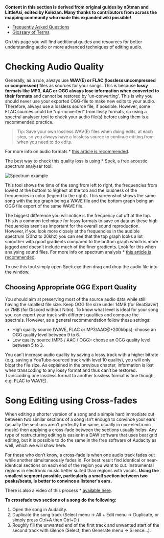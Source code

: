 <!-- TITLE: Advanced Audio Editing -->
<!-- SUBTITLE: Advanced Audio Editing -->

**Content in this section is derived from original guides by n3tman and LittleAsi, edited by Kolezan. Many thanks to contributors from across the mapping community who made this expanded wiki possible!**
* [Frequently Asked Questions](/mapping/faq)
* [Glossary of Terms](/mapping/glossary)

On this page you will find additional guides and resources for better understanding audio or more advanced techniques of editing audio.
# Checking Audio Quality
Generally, as a rule, always use **WAV(E) or FLAC (lossless uncompressed or compressed)** files as sources for your songs. This is because **lossy formats like MP3, AAC or OGG always lose information when converted to their formats** and cannot be restored by 'un-converting'. This is why you should never use your exported OGG-file to make new edits to your audio. Therefore, always use a lossless source file, if possible. However, some FLAC sources could be “up-converted” from lossy formats, so using a spectral analyser tool to check your audio file(s) before using them is a recommended practice.
> Tip: Save your own lossless WAV(E) files when doing edits, at each step, so you always have a lossless source to continue editing from when you need to do edits.

For more info on audio formats * [this article is recommended](https://opentrackers.org/whatinterviewprep.com/prepare-for-the-interview/audio-formats/index.html).

The best way to check this quality loss is using * [Spek](http://spek.cc/), a free acoustic spectrum analyser tool:

![Spectrum example](https://i.imgur.com/fdOZR2K.png "Spectrum example")

This tool shows the time of the song from left to right, the frequencies from lowest at the bottom to highest at the top and the loudness of the frequencies in color (legend to the right). This screenshot shows the same song with the top graph being a WAVE file and the bottom graph being an OGG file export of the same WAVE file.

The biggest difference you will notice is the frequency cut off at the top. This is a common technique for lossy formats to save on data as these high frequencies aren’t as important for the overall sound reproduction.
However, if you look more closely at the frequencies in the audible spectrum (20hz to 20khz) you can see that the top graph looks a lot smoother with good gradients compared to the bottom graph which is more jagged and doesn’t include much of the finer gradients. Look for this when analysing sound files. For more info on spectrum analysis * [this article is recommended](https://opentrackers.org/whatinterviewprep.com/prepare-for-the-interview/spectral-analysis/index.html).

To use this tool simply open Spek.exe then drag and drop the audio file into the window.
## Choosing Appropriate OGG Export Quality
You should aim at preserving most of the source audio data while still having the smallest file size. Keep OGG file size under 14MB (for BeatSaver) or 7MB (for Discord without Nitro).
To know what level is ideal for your song you can export your track with different qualities and compare the spectrals. However, as a general recommendation follow these settings:

* High quality source (WAVE, FLAC or MP3/AAC@+200kbps): choose an OGG quality level between 9 to 6.
* Low quality source (MP3 / AAC / OGG): choose an OGG quality level between 5 to 3.

You can’t increase audio quality by saving a lossy track with a higher bitrate (e.g. saving a YouTube-sourced track with level 10 quality), you will only bloat the file size. As explained in the previous chapter, information is lost when transcoding to any lossy format and thus can’t be restored. Transcoding one lossless format to another lossless format is fine though, e.g. FLAC to WAV(E).

# Song Editing using Cross-fades
When editing a shorter version of a song and a simple hard immediate cut between two similar sections of a song isn’t enough to convince your ears (usually the sections aren’t perfectly the same, usually in non-electronic music) then applying a cross-fade between the sections usually helps. Any type of restructuring editing is easier in a DAW software that uses beat grid editing, but it is possible to do the same in the free software of Audacity as well, which we will show here.

For those who don’t know, a cross-fade is when one audio track fades out while another simultaneously fades in. For best result find identical or near-identical sections on each end of the region you want to cut. Instrumental regions in electronic music better suited than regions with vocals. **Using the smallest segment possible, particularly a small section between two peaks/beats, is better to convince a listener's ears.**

There is also a video of this process * [available here](https://www.youtube.com/watch?v=oSua4ITfPy8).

**To crossfade two sections of a song do the following:**
1. Open the song in Audacity.
2. Duplicate the song track (Select menu -> All + Edit menu -> Duplicate, or simply press Ctrl+A then Ctrl+D.)
3. Roughly fill the unwanted end of the first track and unwanted start of the second track with silence (Select, then Generate menu -> Silence...).



